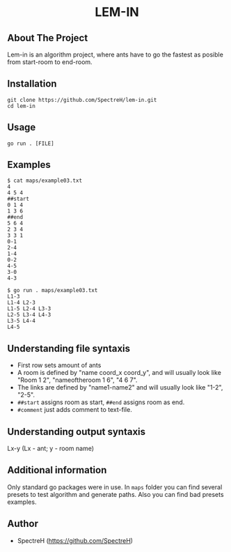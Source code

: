 <h1 align="center">LEM-IN</h1>

## About The Project
Lem-in is an algorithm project, where ants have to go the fastest as posible from start-room to end-room.

## Installation
```
git clone https://github.com/SpectreH/lem-in.git
cd lem-in
```

## Usage
```
go run . [FILE]
```

## Examples
```
$ cat maps/example03.txt
4
4 5 4
##start
0 1 4
1 3 6
##end
5 6 4
2 3 4
3 3 1
0-1
2-4
1-4
0-2
4-5
3-0
4-3

$ go run . maps/example03.txt
L1-3
L1-4 L2-3
L1-5 L2-4 L3-3
L2-5 L3-4 L4-3
L3-5 L4-4
L4-5
```

## Understanding file syntaxis

* First row sets amount of ants
* A room is defined by "name coord_x coord_y", and will usually look like "Room 1 2", "nameoftheroom 1 6", "4 6 7".
* The links are defined by "name1-name2" and will usually look like "1-2", "2-5".
* <code>##start</code> assigns room as start, <code>##end</code> assigns room as end.
* <code>#comment</code> just adds comment to text-file.

## Understanding output syntaxis

Lx-y (Lx - ant; y - room name) 

## Additional information

Only standard go packages were in use. In <code>maps</code> folder you can find several presets to test algorithm and generate paths. Also you can find bad presets examples.

## Author

* SpectreH (https://github.com/SpectreH)
